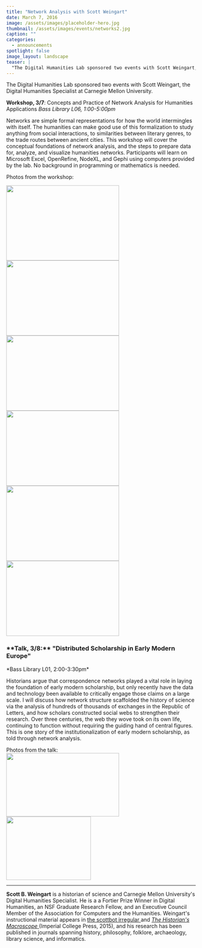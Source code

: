 ```yaml
---
title: "Network Analysis with Scott Weingart"
date: March 7, 2016
image: /assets/images/placeholder-hero.jpg
thumbnail: /assets/images/events/networks2.jpg
caption: ""
categories: 
  - announcements
spotlight: false 
image_layout: landscape
teaser: |
  "The Digital Humanities Lab sponsored two events with Scott Weingart, the Digital Humanities Specialist at Carnegie Mellon University. Workshop, 3/7: Concepts and Practice of Network Analysis for..."
---
```


The Digital Humanities Lab sponsored two events with Scott Weingart, the Digital Humanities Specialist at Carnegie Mellon University.

**Workshop, 3/7**: Concepts and Practice of Network Analysis for Humanities Applications
*Bass Library L06, 1:00-5:00pm*
    
Networks are simple formal representations for how the world intermingles with itself. The humanities can make good use of this formalization to study anything from social interactions, to similarities between literary genres, to the trade routes between ancient cities. This workshop will cover the conceptual foundations of network analysis, and the steps to prepare data for, analyze, and visualize humanities networks. Participants will learn on Microsoft Excel, OpenRefine, NodeXL, and Gephi using computers provided by the lab. No background in programming or mathematics is needed.
   
Photos from the workshop:  
   
<a href="http://web.library.yale.edu/sites/default/files/images/DSC_0429.jpg">
  <img alt="" height="200" src="http://web.library.yale.edu/sites/default/files/resize/images/DSC_0429-300x200.jpg" width="300"/>
</a>
<a href="http://web.library.yale.edu/sites/default/files/images/DSC_0637.jpg">
  <img alt="" height="200" src="http://web.library.yale.edu/sites/default/files/resize/images/DSC_0637-300x200.jpg" width="300"/>
</a>
<a href="http://web.library.yale.edu/sites/default/files/images/DSC_0635.jpg">
  <img alt="" height="200" src="http://web.library.yale.edu/sites/default/files/resize/images/DSC_0635-300x200.jpg" width="300"/>
</a>
<a href="http://web.library.yale.edu/sites/default/files/images/DSC_0484.jpg">
  <img alt="" height="200" src="http://web.library.yale.edu/sites/default/files/resize/images/DSC_0484-300x200.jpg" width="300"/>
</a>
<a href="http://web.library.yale.edu/sites/default/files/images/DSC_0579.jpg">
  <img alt="" height="200" src="http://web.library.yale.edu/sites/default/files/resize/images/DSC_0579-300x200.jpg" width="300"/>
</a>
<a href="http://web.library.yale.edu/sites/default/files/images/DSC_0685.jpg">
  <img alt="" height="200" src="http://web.library.yale.edu/sites/default/files/resize/images/DSC_0685-300x200.jpg" width="300"/>
</a>
   
<h3>**Talk, 3/8:** "Distributed Scholarship in Early Modern Europe"</h3>
*Bass Library L01, 2:00-3:30pm*

Historians argue that correspondence networks played a vital role in laying the foundation of early modern scholarship, but only recently have the data and technology been available to critically engage those claims on a large scale. I will discuss how network structure scaffolded the history of science via the analysis of hundreds of thousands of exchanges in the Republic of Letters, and how scholars constructed social webs to strengthen their research. Over three centuries, the web they wove took on its own life, continuing to function without requiring the guiding hand of central figures. This is one story of the institutionalization of early modern scholarship, as told through network analysis.

Photos from the talk:  
<a href="http://web.library.yale.edu/sites/default/files/images/WeingartTalkIntroduction.jpg">
  <img alt="" height="169" src="http://web.library.yale.edu/sites/default/files/resize/images/WeingartTalkIntroduction-300x169.jpg" width="300"/>
</a>
<a href="http://web.library.yale.edu/sites/default/files/images/WeingartTalkBacon.jpg">
  <img alt="" height="169" src="http://web.library.yale.edu/sites/default/files/resize/images/WeingartTalkBacon-225x169.jpg" width="225"/>
</a>
   
---
   
**Scott B. Weingart** is a historian of science and Carnegie Mellon University's Digital Humanities Specialist. He is a a Fortier Prize Winner in Digital Humanities, an NSF Graduate Research Fellow, and an Executive Council Member of the Association for Computers and the Humanities. Weingart's instructional material appears in
<a href="http://scottbot.net" target="_blank">
  the scottbot irregular
</a>
and
<a href="http://www.themacroscope.org/2.0/">
*The Historian's Macroscope*
</a>
(Imperial College Press, 2015), and his research has been published in journals spanning history, philosophy, folklore, archaeology, library science, and informatics.
